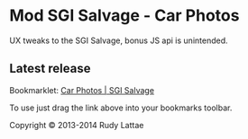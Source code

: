 # Mod SGI Salvage - Car Photos

UX tweaks to the SGI Salvage, bonus JS api is unintended.

## Latest release

Bookmarklet: <a href="javascript:var%20carPhotos%3Dfunction()%7B%22use%20strict%22%3Bfunction%20t(t)%7Bvar%20e%3Dthis%2Cn%3Dr(document)%2Ci%3D%22%3Cstyle%3E%20%20%20%20%20%20%20%20%20%20%20%20%20%20%20%20%20%20%20%20%20.star%20%7B%20color%3A%20%23ff9%3B%20font-size%3A%202.2em%3B%20float%3A%20right%3B%20position%3A%20relative%3B%20top%3A%20-180px%3B%20margin-right%3A%200.5em%3B%20cursor%3A%20pointer%3B%7D%20%20%20%20%20%20%20%20%20%20%20%20%20%20%20%20%20%20%20%20%20%20%20%20%20.star%3Ahover%20%7B%20color%3A%20%23ff0%3B%20%7D%20%20%20%20%20%20%20%20%20%20%20%20%20%20%20%20%20%20%20%20%20.starred-items%20%7B%20margin-bottom%3A%201em%3B%20%7D%20%20%20%20%20%20%20%20%20%20%20%20%20%20%20%20%20%20%20%20%20.starred-item%20%7B%20display%3A%20inline-block%3B%20margin-right%3A%200.5em%3B%20width%3A%20245px%3B%20border%3A%201px%20solid%20%23ccc%3B%20%7D%20%20%20%20%20%20%20%20%20%20%20%20%20%20%20%20%20%3C%2Fstyle%3E%22%2Cs%3D'%3Cdiv%20class%3D%22starred-item%22%3E%20%20%20%20%20%20%20%20%20%20%20%20%20%20%20%20%20%20%20%20%20%3Cimg%20alt%3D%22loading...%22%20src%3D%22%7BthumbnailUrl%7D%22%20width%3D%22100%25%22%2F%3E%20%20%20%20%20%20%20%20%20%20%20%20%20%20%20%20%20%20%20%20%20%3Cspan%20class%3D%22stock-number%22%3E%7BstockNumber%7D%3C%2Fspan%3E%20%20%20%20%20%20%20%20%20%20%20%20%20%20%20%20%20%3C%2Fdiv%3E'%3Be.init%3Dfunction()%7Bn.attr(%22data-mod-ready%22)%7C%7C(n.find(%22head%22).append(i)%2Cn.find(%22.main_container%22).prepend('%3Cdiv%20class%3D%22js-starred-items%20starred-items%22%3E%3Ch2%3EStarred%20Items%3C%2Fh2%3E%3C%2Fdiv%3E')%2Cn.attr(%22data-mod-ready%22%2C!0))%7D%2Ce.install%3Dfunction()%7Bfor(var%20n%3Dd.all()%2Ci%3D0%2Ca%3Dn.length%3Ba%3Ei%3Bi%2B%2B)e.showStarredItem(n%5Bi%5D%2C%7Bappend%3A!0%7D)%3Bt.on(%22click%22%2C%22.js-star-item%22%2Cfunction()%7Bvar%20t%3D%7BstockNumber%3Ar(this).attr(%22data-stock-number%22)%2CthumbnailUrl%3Ar(this).attr(%22data-thumbnail-url%22)%7D%3Bd.has(t)%7C%7C(d.add(t)%2Ce.showStarredItem(t))%7D)%7D%2Ce.showStarredItem%3Dfunction(t%2Ce)%7Bif(t)%7Bvar%20i%3Da(s%2Ct)%3Be%26%26e.append%3Fn.find(%22.js-starred-items%22).append(i)%3An.find(%22.js-starred-items%22).prepend(i)%7D%7D%2Ce.uninstall%3Dfunction()%7Bthrow%20new%20Error(%22Not%20implemented%22)%7D%7Dfunction%20e(t)%7Bvar%20e%3Dthis%3Be.init%3Dfunction()%7Bt.attr(%22data-mod-ready%22)%7C%7C(t.find(%22thead%20tr%22).prepend('%3Cth%20class%3D%22header%22%3E%26nbsp%3B%3C%2Fth%3E')%2Ct.find(%22tbody%20tr%22).each(function(t%2Ce)%7Br(e).prepend('%3Ctd%20class%3D%22js-mods%22%3E%3C%2Ftd%3E')%7D)%2Ct.attr(%22data-mod-ready%22%2C!0))%7D%2Ce.install%3Dfunction(n)%7Bt.find(%22tbody%20tr%22).each(function(t%2Ci)%7Bn.install(i%2Ce)%7D)%7D%2Ce.findStockNumberColumn%3Dfunction()%7Bvar%20e%3D0%3Breturn%20t.find(%22thead%20tr%20th%22).each(function(t%2Cn)%7Breturn%22Stock%20Number%22%3D%3Dn.textContent%3F(e%3Dt%2C!1)%3Avoid%200%7D)%2Ce%7D%7Dfunction%20n()%7Bvar%20t%2Ce%3Dthis%2Cn%3D%22%2Fimages%2Fsalvage_images%2F%7BstockNumber%7D%2Fmain%2F1.jpg%22%2Ci%3D'%3Cdiv%20class%3D%22mod--thumbnail%22%20target%3D%22_blank%22%3E%20%20%20%20%20%20%20%20%20%20%20%20%20%20%20%20%20%20%20%20%20%3Cimg%20alt%3D%22loading...%22%20src%3D%22%7BthumbnailUrl%7D%22%20width%3D%22245%22%2F%3E%20%20%20%20%20%20%20%20%20%20%20%20%20%20%20%20%20%20%20%20%20%3Cspan%20class%3D%22js-star-item%20star%22%20data-stock-number%3D%22%7BstockNumber%7D%22%20%20%20%20%20%20%20%20%20%20%20%20%20%20%20%20%20%20%20%20%20%20%20%20%20data-thumbnail-url%3D%22%7BthumbnailUrl%7D%22%20title%3D%22Star%20item%20%23%7BstockNumber%7D%22%3E%26%23x02605%3B%3C%2Fspan%3E%20%20%20%20%20%20%20%20%20%20%20%20%20%20%20%20%20%3C%2Fdiv%3E'%3Be.install%3Dfunction(e%2Cs)%7Bif(!(r(%22.js-mods%20.mod--thumbnail%22%2Ce).length%3E0))%7B%22undefined%22%3D%3Dtypeof%20t%26%26(t%3Ds.findStockNumberColumn())%3Bvar%20o%3Dr(%22td%3Aeq(%22%2Bt%2B%22)%22%2Ce).text()%2Cm%3Da(n%2C%7BstockNumber%3Ao%7D)%2Cd%3Da(i%2C%7BthumbnailUrl%3Am%2CstockNumber%3Ao%7D)%3Br(%22.js-mods%22%2Ce).append(d)%7D%7D%2Ce.uninstall%3Dfunction()%7Bthrow%20new%20Error(%22Not%20implemented%22)%7D%7Dfunction%20i()%7Bif(!o)%7Bvar%20i%3Dr(%22%23bid_items%22).length%3E0%3Fr(%22%23bid_items%22)%3Ar(%22%23bid_results%22)%2Ca%3Dnew%20e(i)%2Cs%3Dnew%20n%2Cm%3Dnew%20t(i)%3Ba.init()%2Ca.install(s)%2Cm.init()%2Cm.install()%2Co%3D!0%7D%7Dvar%20r%3DjQuery%2Ca%3Dfunction(t%2Ce)%7Breturn%20t.replace(%2F%7B%20*(%5B%5E%7D%20%5D%2B)%20*%7D%2Fg%2Cfunction(t%2Cn)%7Breturn%20t%3De%2Cn.replace(%2F%5B%5E.%5D%2B%2Fg%2Cfunction(e)%7Bt%3Dt%5Be%5D%7D)%2Ct%7D)%7D%2Cs%3Dfunction(t)%7Bfunction%20e(t%2Ce)%7Breturn%20t%2B%22-%22%2Be%7Dfunction%20n(n%2Ci)%7Bif(!n%7C%7C%22%22%3D%3D%3Dn)throw%20new%20Error(%22You%20must%20provide%20a%20non-empty%20namespace%22)%3Bi%3Di%7C%7C%7B%7D%3Bvar%20r%3Di.storageAdapter%7C%7Ct.localStorage%2Ca%3D%7BsetItem%3Afunction(t%2Ci)%7Br.setItem(e(n%2Ct)%2Ci)%7D%2CgetItem%3Afunction(t)%7Breturn%20r.getItem(e(n%2Ct))%7D%2CremoveItem%3Afunction(t)%7Br.removeItem(e(n%2Ct))%7D%7D%3Breturn%20a.set%3Da.setItem%2Ca.get%3Da.getItem%2Ca.remove%3Da.removeItem%2Ca%7Dreturn%20n%7D(window)%2Co%3D!1%2Cm%3Ds(%22mod-sgi-cars%22)%2Cd%3D%7B_items%3A%5B%5D%2Cinit%3Afunction()%7Bif(0%3D%3D%3Dthis._items.length)%7Bvar%20t%3DJSON.parse(m.get(%22items%22))%3Bthis._items%3Dt%7C%7C%5B%5D%7D%7D%2Call%3Afunction()%7Breturn%20this._items%7D%2Cadd%3Afunction(t)%7Bthis._items.unshift(t)%2Cm.set(%22items%22%2CJSON.stringify(this._items))%7D%2Chas%3Afunction(t)%7Bfor(var%20e%3D0%2Cn%3Dthis._items.length%3Bn%3Ee%3Be%2B%2B)if(this._items%5Be%5D.stockNumber%3D%3Dt.stockNumber)return!0%3Breturn!1%7D%7D%3Breturn%20d.init()%2Ci()%2C%7BItemsTableModManager%3Ae%2CItemThumbnailMod%3An%2Cinit%3Ai%7D%7D()%3B">Car Photos | SGI Salvage</a>

To use just drag the link above into your bookmarks toolbar.

Copyright &copy; 2013-2014 Rudy Lattae

